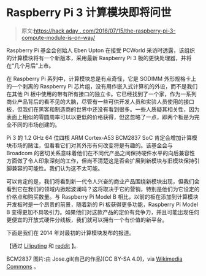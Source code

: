 # Raspberry Pi 3 计算模块即将问世

> 原文:[https://hack aday . com/2016/07/15/the-raspberry-pi-3-compute-module-is-on-way/](https://hackaday.com/2016/07/15/the-raspberry-pi-3-compute-module-is-on-its-way/)

Raspberry Pi 基金会创始人 Eben Upton 在接受 PCWorld 采访时透露，该组织的计算模块将有一个新版本，采用最新 Raspberry Pi 3 板的更快处理器，并将在“几个月后”上市。

在 Raspberry Pi 系列中，计算模块总是有点奇怪，它是 SODIMM 外形规格卡上的一个剥离的 Raspberry Pi 芯片组，没有用作嵌入式计算机的外设，而不是我们在其他 Pi 板中使用的带有所有接口的独立卡。它已经找到了一个家，作为一系列商业产品背后的看不见的大脑，尽管有一些可供开发人员和实验人员使用的接口板，但我们在黑客和制造商的世界中还没有看到很多。一些人质疑其相关性，因为表面上相似的零圆周率可以以更低的价格获得，但这忽略了一点，即两个板是为完全不同的市场创建的。

Pi 3 的 1.2 GHz 64 位四核 ARM Cortex-A53 BCM2837 SoC 肯定会增加计算模块市场的赌注，但看看它们对其外形有何改变将是有趣的。该基金会与 Broadcom 的密切关系意味着他们在不同代产品之间保持硬件水平的向后兼容性方面做了令人印象深刻的工作，但尚不清楚这是否会扩展到新模块与旧模块保持引脚兼容的可能性。我们认为这不太可能。

可以肯定的是，我们将看到新一代令人兴奋的商业产品围绕新模块出现，但我们会看到它在我们的领域内掀起波澜吗？这将取决于它的营销，特别是他们为它设定的价格点和购买数量。与 Raspberry Pi Model B 相比，以前的板在添加到计算模块开发板时是一个昂贵的前景，随着新的 Pi 板获得更多功能，Raspberry Pi Model B 变得更加不具吸引力。如果他们对这款产品的定价有竞争力，并且可能出现任何更便宜的开放式硬件分线板，我们就可以拥有一个有价值的新平台。

下面是我们在 2014 年对最初的计算模块发布的报道。

【通过 [Liliputing](http://liliputing.com/2016/07/raspberry-pi-3-compute-module-coming-year.html) 和 [reddit](https://www.reddit.com/r/raspberry_pi/comments/4svdxw/raspberry_pi_3_compute_module_coming_this_year/) 】。

BCM2837 图片:由 Jose.gil(自己的作品)[CC BY-SA 4.0]，via [Wikimedia Commons](https://commons.wikimedia.org/wiki/File:Raspberry_Pi_3_Model_B.JPG?uselang=en-gb) 。